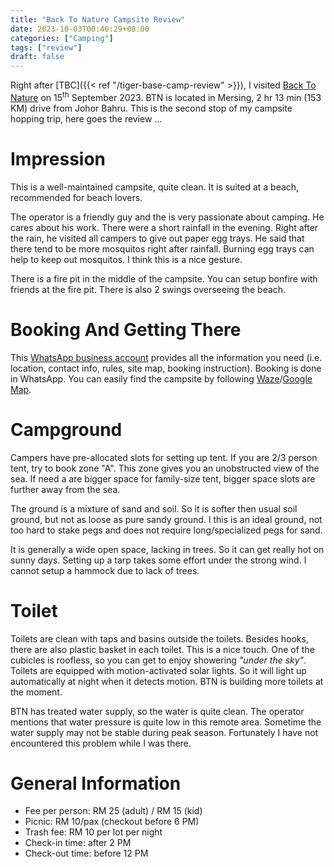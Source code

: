 ```yaml
---
title: "Back To Nature Campsite Review"
date: 2023-10-03T00:46:29+08:00
categories: ["Camping"]
tags: ["review"]
draft: false
---
```


 Right after [TBC]({{< ref "/tiger-base-camp-review" >}}), I visited [Back To Nature](https://www.facebook.com/backtonaturecampsite) on 15<sup>th</sup> September 2023. BTN is located in Mersing, 2 hr 13 min (153 KM) drive from Johor Bahru. This is the second stop of my campsite hopping trip, here goes the review ...

<!--more-->

# Impression

This is a well-maintained campsite, quite clean. It is suited at a beach, recommended for beach lovers.

The operator is a friendly guy and the is very passionate about camping. He cares about his work. There were a short rainfall in the evening. Right after the rain, he visited all campers to give out paper egg trays. He said that there tend to be more mosquitos right after rainfall. Burning egg trays can help to keep out mosquitos. I think this is a nice gesture.

There is a fire pit in the middle of the campsite. You can setup bonfire with friends at the fire pit. There is also 2 swings overseeing the beach.

# Booking And Getting There

This [WhatsApp business account](https://www.whatsapp.com/product/6913254825354642/601110212882) provides all the information you need (i.e. location, contact info, rules, site map, booking instruction). Booking is done in WhatsApp. You can easily find the campsite by following [Waze](https://ul.waze.com/ul?place=ChIJnc19vUJFxTEROoRSUnQsXS8&ll=2.59540780%2C103.78679370&navigate=yes&utm_campaign=default&utm_source=waze_website&utm_medium=lm_share_location)/[Google Map](https://maps.app.goo.gl/WD6ZnraFLotfu3SF9).

# Campground

Campers have pre-allocated slots for setting up tent. If you are 2/3 person tent, try to book zone "A". This zone gives you an unobstructed view of the sea. If need a are bigger space for family-size tent, bigger space slots are further away from the sea.

The ground is a mixture of sand and soil. So it is softer then usual soil ground, but not as loose as pure sandy ground. I this is an ideal ground, not too hard to stake pegs and does not require long/specialized pegs for sand.

It is generally a wide open space, lacking in trees. So it can get really hot on sunny days. Setting up a tarp takes some effort under the strong wind. I cannot setup a hammock due to lack of trees.

# Toilet

Toilets are clean with taps and basins outside the toilets. Besides hooks, there are also plastic basket in each toilet. This is a nice touch. One of the cubicles is roofless, so you can get to enjoy showering _"under the sky"_. Toilets are equipped with motion-activated solar lights. So it will light up automatically at night when it detects motion. BTN is building more toilets at the moment.

BTN has treated water supply, so the water is quite clean. The operator mentions that water pressure is quite low in this remote area. Sometime the water supply may not be stable during peak season. Fortunately I have not encountered this problem while I was there.

# General Information

* Fee per person: RM 25 (adult) / RM 15 (kid)
* Picnic: RM 10/pax (checkout before 6 PM)
* Trash fee: RM 10 per lot per night
* Check-in time: after 2 PM
* Check-out time: before 12 PM